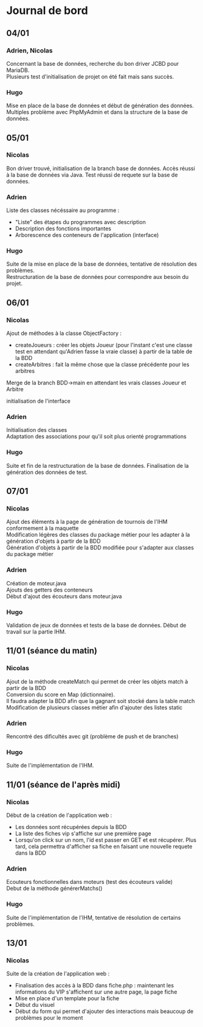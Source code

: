 # Journal de bord

## 04/01
### Adrien, Nicolas  

Concernant la base de données, recherche du bon driver JCBD pour MariaDB.  
Plusieurs test d'initialisation de projet on été fait mais sans succès.  

### Hugo  

Mise en place de la base de données et début de génération des données. Multiples problème avec PhpMyAdmin et dans la structure de la base de données.  

## 05/01
### Nicolas  

Bon driver trouvé, initialisation de la branch base de données. Accès réussi à la base de données via Java. Test réussi de requete sur la base de données.  

### Adrien  

Liste des classes nécéssaire au programme :  
- "Liste" des étapes du programmes avec description  
- Description des fonctions importantes  
- Arborescence des conteneurs de l'application (interface)  

### Hugo   

Suite de la mise en place de la base de données, tentative de résolution des problèmes.  
Restructuration de la base de données pour correspondre aux besoin du projet.  

## 06/01
### Nicolas  

Ajout de méthodes à la classe ObjectFactory :
- createJoueurs : créer les objets Joueur (pour l'instant c'est une classe test en attendant qu'Adrien fasse la vraie classe) à partir de la table de la BDD
- createArbitres : fait la même chose que la classe précédente pour les arbitres

Merge de la branch BDD->main en attendant les vrais classes Joueur et Arbitre

initialisation de l'interface

### Adrien  

Initialisation des classes  
Adaptation des associations pour qu'il soit plus orienté programmations


### Hugo   

Suite et fin de la restructuration de la base de données. Finalisation de la génération des données de test.  

## 07/01
### Nicolas

Ajout des éléments à la page de génération de tournois de l'IHM conformement à la maquette  
Modification légères des classes du package métier pour les adapter à la génération d'objets à partir de la BDD  
Génération d'objets à partir de la BDD modifiée pour s'adapter aux classes du package métier  

### Adrien  
Création de moteur.java  
Ajouts des getters des conteneurs  
Début d'ajout des écouteurs dans moteur.java  

### Hugo

Validation de jeux de données et tests de la base de données.
Début de travail sur la partie IHM.

## 11/01 (séance du matin)
### Nicolas

Ajout de la méthode createMatch qui permet de créer les objets match à partir de la BDD  
Conversion du score en Map (dictionnaire).   
Il faudra  adapter la BDD afin que la gagnant soit stocké dans la table match   
Modification de plusieurs classes métier afin d'ajouter des listes static

### Adrien  

Rencontré des dificultés avec git (problème de push et de branches)

### Hugo  
Suite de l'implémentation de l'IHM.

## 11/01 (séance de l'après midi)
### Nicolas

Début de la création de l'application web :   
- Les données sont récupérées depuis la BDD  
- La liste des fiches vip s'affiche sur une première page  
- Lorsqu'on click sur un nom, l'id est passer en GET et est récupérer. Plus tard, cela permettra d'afficher sa fiche en faisant une nouvelle requete dans la BDD  

### Adrien  

Ecouteurs fonctionnelles dans moteurs (test des écouteurs valide)  
Debut de la méthode générerMatchs()  

### Hugo  
Suite de l'implémentation de l'IHM, tentative de résolution de certains problèmes.

## 13/01 
### Nicolas

Suite de la création de l'application web :
- Finalisation des accès à la BDD dans fiche.php : maintenant les informations du VIP s'affichent sur une autre page, la page fiche
- Mise en place d'un template pour la fiche
- Début du visuel   
- Début du form qui permet d'ajouter des interactions mais beaucoup de problèmes pour le moment  
